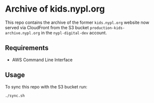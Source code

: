 # Archive of kids.nypl.org

This repo contains the archive of the former `kids.nypl.org` website now served via CloudFront from the S3 bucket `production-kids-archive.nypl.org` in the `nypl-digital-dev` account.

## Requirements

- AWS Command Line Interface

## Usage

To sync this repo with the S3 bucket run:

```
./sync.sh
```
